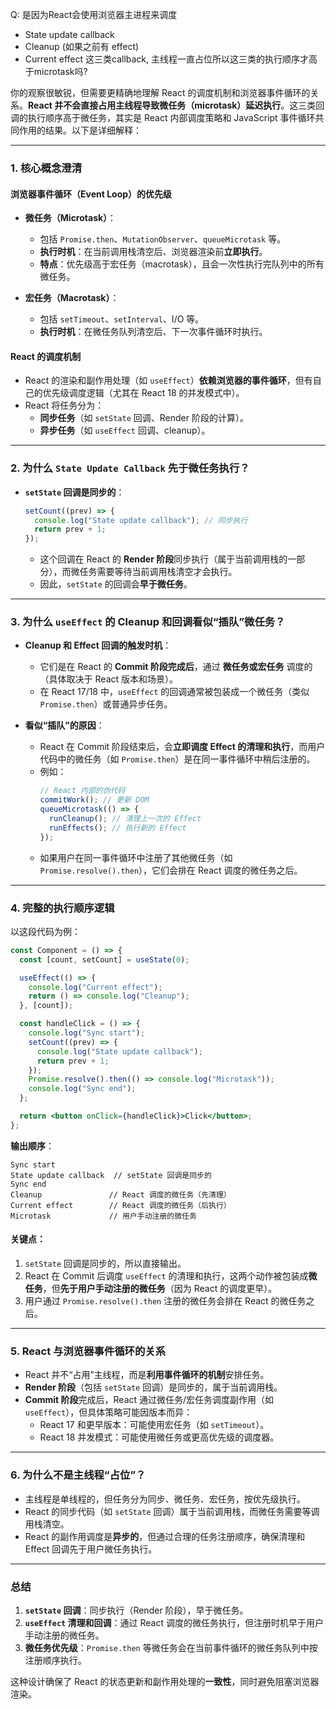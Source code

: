 Q: 是因为React会使用浏览器主进程来调度 
+ State update callback
+ Cleanup (如果之前有 effect)
+ Current effect
这三类callback, 主线程一直占位所以这三类的执行顺序才高于microtask吗?


你的观察很敏锐，但需要更精确地理解 React 的调度机制和浏览器事件循环的关系。**React 并不会直接占用主线程导致微任务（microtask）延迟执行**。这三类回调的执行顺序高于微任务，其实是 React 内部调度策略和 JavaScript 事件循环共同作用的结果。以下是详细解释：

---

### **1. 核心概念澄清**

#### **浏览器事件循环（Event Loop）的优先级**

- **微任务（Microtask）**：

  - 包括 `Promise.then`、`MutationObserver`、`queueMicrotask` 等。
  - **执行时机**：在当前调用栈清空后、浏览器渲染前**立即执行**。
  - **特点**：优先级高于宏任务（macrotask），且会一次性执行完队列中的所有微任务。

- **宏任务（Macrotask）**：
  - 包括 `setTimeout`、`setInterval`、I/O 等。
  - **执行时机**：在微任务队列清空后、下一次事件循环时执行。

#### **React 的调度机制**

- React 的渲染和副作用处理（如 `useEffect`）**依赖浏览器的事件循环**，但有自己的优先级调度逻辑（尤其在 React 18 的并发模式中）。
- React 将任务分为：
  - **同步任务**（如 `setState` 回调、Render 阶段的计算）。
  - **异步任务**（如 `useEffect` 回调、cleanup）。

---

### **2. 为什么 `State Update Callback` 先于微任务执行？**

- **`setState` 回调是同步的**：
  ```jsx
  setCount((prev) => {
    console.log("State update callback"); // 同步执行
    return prev + 1;
  });
  ```
  - 这个回调在 React 的 **Render 阶段**同步执行（属于当前调用栈的一部分），而微任务需要等待当前调用栈清空才会执行。
  - 因此，`setState` 的回调会**早于微任务**。

---

### **3. 为什么 `useEffect` 的 Cleanup 和回调看似“插队”微任务？**

- **Cleanup 和 Effect 回调的触发时机**：

  - 它们是在 React 的 **Commit 阶段完成后**，通过 **微任务或宏任务** 调度的（具体取决于 React 版本和场景）。
  - 在 React 17/18 中，`useEffect` 的回调通常被包装成一个微任务（类似 `Promise.then`）或普通异步任务。

- **看似“插队”的原因**：
  - React 在 Commit 阶段结束后，会**立即调度 Effect 的清理和执行**，而用户代码中的微任务（如 `Promise.then`）是在同一事件循环中稍后注册的。
  - 例如：
    ```jsx
    // React 内部的伪代码
    commitWork(); // 更新 DOM
    queueMicrotask(() => {
      runCleanup(); // 清理上一次的 Effect
      runEffects(); // 执行新的 Effect
    });
    ```
  - 如果用户在同一事件循环中注册了其他微任务（如 `Promise.resolve().then`），它们会排在 React 调度的微任务之后。

---

### **4. 完整的执行顺序逻辑**

以这段代码为例：

```jsx
const Component = () => {
  const [count, setCount] = useState(0);

  useEffect(() => {
    console.log("Current effect");
    return () => console.log("Cleanup");
  }, [count]);

  const handleClick = () => {
    console.log("Sync start");
    setCount((prev) => {
      console.log("State update callback");
      return prev + 1;
    });
    Promise.resolve().then(() => console.log("Microtask"));
    console.log("Sync end");
  };

  return <button onClick={handleClick}>Click</button>;
};
```

**输出顺序**：

```plaintext
Sync start
State update callback  // setState 回调是同步的
Sync end
Cleanup               // React 调度的微任务（先清理）
Current effect        // React 调度的微任务（后执行）
Microtask             // 用户手动注册的微任务
```

#### **关键点**：

1. `setState` 回调是同步的，所以直接输出。
2. React 在 Commit 后调度 `useEffect` 的清理和执行，这两个动作被包装成**微任务**，但**先于用户手动注册的微任务**（因为 React 的调度更早）。
3. 用户通过 `Promise.resolve().then` 注册的微任务会排在 React 的微任务之后。

---

### **5. React 与浏览器事件循环的关系**

- React 并不“占用”主线程，而是**利用事件循环的机制**安排任务。
- **Render 阶段**（包括 `setState` 回调）是同步的，属于当前调用栈。
- **Commit 阶段**完成后，React 通过微任务/宏任务调度副作用（如 `useEffect`），但具体策略可能因版本而异：
  - React 17 和更早版本：可能使用宏任务（如 `setTimeout`）。
  - React 18 并发模式：可能使用微任务或更高优先级的调度器。

---

### **6. 为什么不是主线程“占位”？**

- 主线程是单线程的，但任务分为同步、微任务、宏任务，按优先级执行。
- React 的同步代码（如 `setState` 回调）属于当前调用栈，而微任务需要等调用栈清空。
- React 的副作用调度是**异步的**，但通过合理的任务注册顺序，确保清理和 Effect 回调先于用户微任务执行。

---

### **总结**

1. **`setState` 回调**：同步执行（Render 阶段），早于微任务。
2. **`useEffect` 清理和回调**：通过 React 调度的微任务执行，但注册时机早于用户手动注册的微任务。
3. **微任务优先级**：`Promise.then` 等微任务会在当前事件循环的微任务队列中按注册顺序执行。

这种设计确保了 React 的状态更新和副作用处理的**一致性**，同时避免阻塞浏览器渲染。

